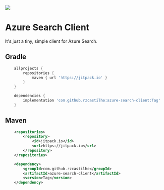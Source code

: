 [![](https://jitpack.io/v/rzcastilho/azure-search-client.svg)](https://jitpack.io/#rzcastilho/azure-search-client)

# Azure Search Client

It's just a tiny, simple client for Azure Search.

## Gradle
```groovy
    allprojects {
        repositories {
            maven { url 'https://jitpack.io' }
        }
    }

    dependencies {
        implementation 'com.github.rzcastilho:azure-search-client:Tag'
    }
```

## Maven
```xml
    <repositories>
        <repository>
            <id>jitpack.io</id>
            <url>https://jitpack.io</url>
        </repository>
    </repositories>

    <dependency>
        <groupId>com.github.rzcastilho</groupId>
        <artifactId>azure-search-client</artifactId>
        <version>Tag</version>
    </dependency>
```

